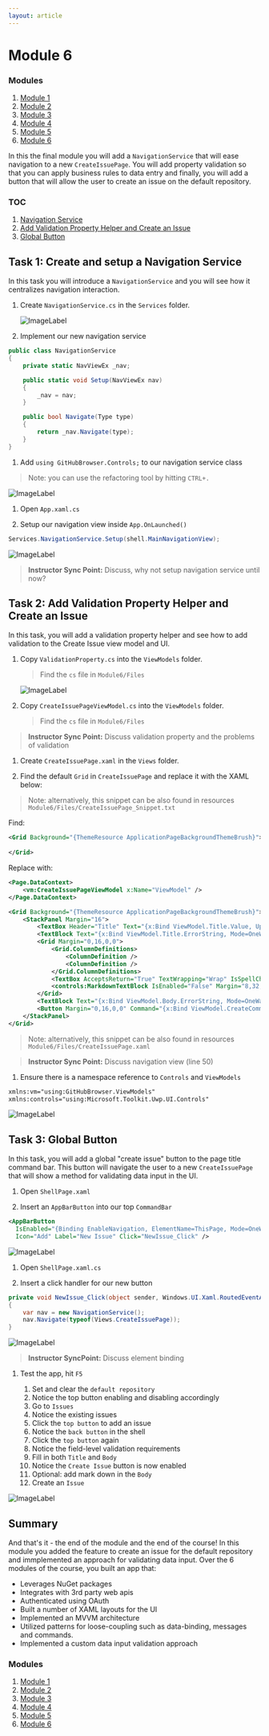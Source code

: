 ```yaml
---
layout: article
---
```

# Module 6

### Modules
1. [Module 1](./Module1.md)
1. [Module 2](./Module2.md)
1. [Module 3](./Module3.md)
1. [Module 4](./Module4.md)
1. [Module 5](./Module5.md)
1. [Module 6](./Module6.md)

In this the final module you will add a `NavigationService` that will ease navigation to a new `CreateIssuePage`. You will add property validation so that you can apply business rules to data entry and finally, you will add a button that will allow the user to create an issue on the default repository.  

### TOC

1. [Navigation Service](#navigationservice)
1. [Add Validation Property Helper and Create an Issue](#validation)
1. [Global Button](#globalbutton)

## Task 1: Create and setup a Navigation Service<a name="navigationservice"></a>

In this task you will introduce a `NavigationService` and you will see how it centralizes navigation interaction.

1. Create `NavigationService.cs` in the `Services` folder.

    ![ImageLabel](./Images/MOD06_2017-10-27_14_28_21.png)

1. Implement our new navigation service

  ```csharp
  public class NavigationService
  {
      private static NavViewEx _nav;

      public static void Setup(NavViewEx nav)
      {
          _nav = nav;
      }

      public bool Navigate(Type type)
      {
          return _nav.Navigate(type);
      }
  }
  ```

1. Add `using GitHubBrowser.Controls;` to our navigation service class

  > Note: you can use the refactoring tool by hitting `CTRL+.`

  ![ImageLabel](./Images/MOD06_2017-10-27_14_29_15.png)

1. Open `App.xaml.cs`

1. Setup our navigation view inside `App.OnLaunched()`

  ```csharp
  Services.NavigationService.Setup(shell.MainNavigationView);
  ```

  ![ImageLabel](./Images/MOD06_2017-10-27_14_34_06.png)

  > **Instructor Sync Point:** Discuss, why not setup navigation service until now?

## Task 2: Add Validation Property Helper and Create an Issue<a name="validation"></a>

In this task, you will add a validation property helper and see how to add validation to the Create Issue view model and UI.

1. Copy `ValidationProperty.cs` into the `ViewModels` folder.

    > Find the `cs` file in `Module6/Files`

    ![ImageLabel](./Images/MOD06_2017-10-27_14_18_26.png)


1. Copy `CreateIssuePageViewModel.cs` into the `ViewModels` folder.

    > Find the `cs` file in `Module6/Files`

  > **Instructor Sync Point:** Discuss validation property and the problems of validation

1. Create `CreateIssuePage.xaml` in the `Views` folder.

1. Find the default `Grid` in `CreateIssuePage` and replace it with the XAML below:

  > Note: alternatively, this snippet can be also found in resources `Module6/Files/CreateIssuePage_Snippet.txt`

  Find:  

  ```xml
  <Grid Background="{ThemeResource ApplicationPageBackgroundThemeBrush}">
    
  </Grid> 
  ```

  Replace with:
  ```xml
  <Page.DataContext>
      <vm:CreateIssuePageViewModel x:Name="ViewModel" />
  </Page.DataContext>

  <Grid Background="{ThemeResource ApplicationPageBackgroundThemeBrush}">
      <StackPanel Margin="16">
          <TextBox Header="Title" Text="{x:Bind ViewModel.Title.Value, UpdateSourceTrigger=PropertyChanged, Mode=TwoWay}" HorizontalAlignment="Stretch" />
          <TextBlock Text="{x:Bind ViewModel.Title.ErrorString, Mode=OneWay}" Foreground="Red" />
          <Grid Margin="0,16,0,0">
              <Grid.ColumnDefinitions>
                  <ColumnDefinition />
                  <ColumnDefinition />
              </Grid.ColumnDefinitions>
              <TextBox AcceptsReturn="True" TextWrapping="Wrap" IsSpellCheckEnabled="True" Height="400" Header="Body"   Text="{x:Bind ViewModel.Body.Value, UpdateSourceTrigger=PropertyChanged, Mode=TwoWay}" x:Name="BodyTextBox" HorizontalAlignment="Stretch" />
              <controls:MarkdownTextBlock IsEnabled="False" Margin="8,32,16,0" VerticalAlignment="Stretch" Text="{x:Bind BodyTextBox.Text, Mode=OneWay}" Grid.Column="1" />
          </Grid>
          <TextBlock Text="{x:Bind ViewModel.Body.ErrorString, Mode=OneWay}" Foreground="Red" />
          <Button Margin="0,16,0,0" Command="{x:Bind ViewModel.CreateCommand}">Create Issue</Button>
      </StackPanel>
  </Grid>
  ```

  > Note: alternatively, this snippet can be also found in resources `Module6/Files/CreateIssuePage.xaml`

  > **Instructor Sync Point:** Discuss navigation view (line 50)

1. Ensure there is a namespace reference to `Controls` and `ViewModels`

  ```xml
  xmlns:vm="using:GitHubBrowser.ViewModels"
  xmlns:controls="using:Microsoft.Toolkit.Uwp.UI.Controls"
  ```

  ![ImageLabel](./Images/MOD06_2017-10-27_14_47_13.png)

## Task 3: Global Button<a name="globalbutton"></a>

In this task, you will add a global "create issue" button to the page title command bar. This button will navigate the user to a new `CreateIssuePage` that will show a method for validating data input in the UI.

1. Open `ShellPage.xaml`

1. Insert an `AppBarButton` into our top `CommandBar`

  ```xml
  <AppBarButton 
    IsEnabled="{Binding EnableNavigation, ElementName=ThisPage, Mode=OneWay}"
    Icon="Add" Label="New Issue" Click="NewIssue_Click" />
  ```

  ![ImageLabel](./Images/MOD06_2017-10-27_14_24_20.png)

1. Open `ShellPage.xaml.cs`

1. Insert a click handler for our new button 

  ```csharp
  private void NewIssue_Click(object sender, Windows.UI.Xaml.RoutedEventArgs e)
  {
      var nav = new NavigationService();
      nav.Navigate(typeof(Views.CreateIssuePage));
  }
  ```

  ![ImageLabel](./Images/MOD06_2017-10-27_14_49_26.png)

  > **Instructor SyncPoint:** Discuss element binding

1. Test the app, hit `F5`

    1. Set and clear the `default repository`
    1. Notice the top button enabling and disabling accordingly
    1. Go to `Issues`
    1. Notice the existing issues
    1. Click the `top button` to add an issue
    1. Notice the `back button` in the shell
    1. Click the `top button` again
    1. Notice the field-level validation requirements
    1. Fill in both `Title` and `Body`
    1. Notice the `Create Issue` button is now enabled
    1. Optional: add mark down in the `Body`
    1. Create an `Issue`

  ![ImageLabel](./Images/MOD06_2017-10-27_14_51_06.png)

## Summary

And that's it - the end of the module and the end of the course! In this module you added the feature to create an issue for the default repository and immplemented an approach for validating data input. Over the 6 modules of the course, you built an app that:

* Leverages NuGet packages
* Integrates with 3rd party web apis
* Authenticated using OAuth
* Built a number of XAML layouts for the UI
* Implemented an MVVM architecture
* Utilized patterns for loose-coupling such as data-binding, messages and commands.
* Implemented a custom data input validation approach

### Modules
1. [Module 1](./Module1.md)
1. [Module 2](./Module2.md)
1. [Module 3](./Module3.md)
1. [Module 4](./Module4.md)
1. [Module 5](./Module5.md)
1. [Module 6](./Module6.md)